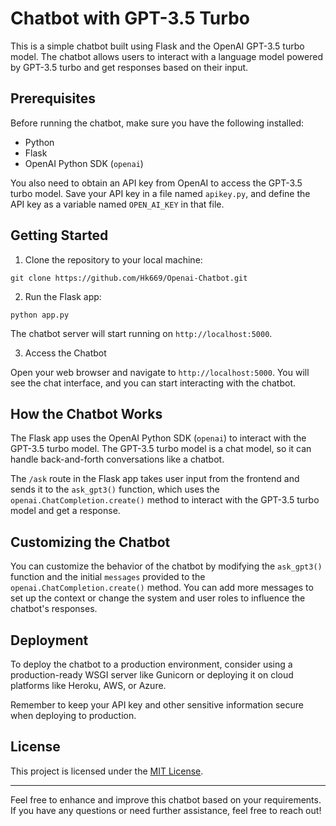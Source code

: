 # Chatbot with GPT-3.5 Turbo

This is a simple chatbot built using Flask and the OpenAI GPT-3.5 turbo model. The chatbot allows users to interact with a language model powered by GPT-3.5 turbo and get responses based on their input.

## Prerequisites

Before running the chatbot, make sure you have the following installed:

- Python 
- Flask
- OpenAI Python SDK (`openai`)

You also need to obtain an API key from OpenAI to access the GPT-3.5 turbo model. Save your API key in a file named `apikey.py`, and define the API key as a variable named `OPEN_AI_KEY` in that file.

## Getting Started

1. Clone the repository to your local machine:

```shell
git clone https://github.com/Hk669/Openai-Chatbot.git
```

2. Run the Flask app:

```shell
python app.py
```

The chatbot server will start running on `http://localhost:5000`.

3. Access the Chatbot

Open your web browser and navigate to `http://localhost:5000`. You will see the chat interface, and you can start interacting with the chatbot.

## How the Chatbot Works

The Flask app uses the OpenAI Python SDK (`openai`) to interact with the GPT-3.5 turbo model. The GPT-3.5 turbo model is a chat model, so it can handle back-and-forth conversations like a chatbot.

The `/ask` route in the Flask app takes user input from the frontend and sends it to the `ask_gpt3()` function, which uses the `openai.ChatCompletion.create()` method to interact with the GPT-3.5 turbo model and get a response.

## Customizing the Chatbot

You can customize the behavior of the chatbot by modifying the `ask_gpt3()` function and the initial `messages` provided to the `openai.ChatCompletion.create()` method. You can add more messages to set up the context or change the system and user roles to influence the chatbot's responses.

## Deployment

To deploy the chatbot to a production environment, consider using a production-ready WSGI server like Gunicorn or deploying it on cloud platforms like Heroku, AWS, or Azure.

Remember to keep your API key and other sensitive information secure when deploying to production.

## License

This project is licensed under the [MIT License](LICENSE).

---

Feel free to enhance and improve this chatbot based on your requirements. If you have any questions or need further assistance, feel free to reach out!


